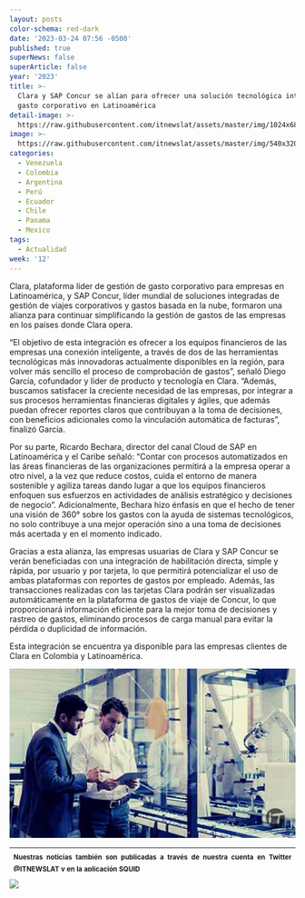 ```yaml
---
layout: posts
color-schema: red-dark
date: '2023-03-24 07:56 -0500'
published: true
superNews: false
superArticle: false
year: '2023'
title: >-
  Clara y SAP Concur se alían para ofrecer una solución tecnológica integral de
  gasto corporativo en Latinoamérica 
detail-image: >-
  https://raw.githubusercontent.com/itnewslat/assets/master/img/1024x680/Ejecutivos-Transformacion-g.jpg
image: >-
  https://raw.githubusercontent.com/itnewslat/assets/master/img/540x320/Ejecutivos-Transformacion-p.jpg
categories:
  - Venezuela
  - Colombia
  - Argentina
  - Perú
  - Ecuador
  - Chile
  - Panama
  - Mexico
tags:
  - Actualidad
week: '12'
---
```

Clara, plataforma líder de gestión de gasto corporativo para empresas en Latinoamérica, y SAP Concur, líder mundial de soluciones integradas de gestión de viajes corporativos y gastos basada en la nube, formaron una alianza para continuar simplificando la gestión de gastos de las empresas en los países donde Clara opera.  

“El objetivo de esta integración es ofrecer a los equipos financieros de las empresas una conexión inteligente, a través de dos de las herramientas tecnológicas más innovadoras actualmente disponibles en la región, para volver más sencillo el proceso de comprobación de gastos”, señaló Diego García, cofundador y líder de producto y tecnología en Clara. “Además, buscamos satisfacer la creciente necesidad de las empresas, por integrar a sus procesos herramientas financieras digitales y ágiles, que además puedan ofrecer reportes claros que contribuyan a la toma de decisiones, con beneficios adicionales como la vinculación automática de facturas”, finalizó García. 

Por su parte, Ricardo Bechara, director del canal Cloud de SAP en Latinoamérica y el Caribe señaló: “Contar con procesos automatizados en las áreas financieras de las organizaciones permitirá a la empresa operar a otro nivel, a la vez que reduce costos, cuida el entorno de manera sostenible y agiliza tareas dando lugar a que los equipos financieros enfoquen sus esfuerzos en actividades de análisis estratégico y decisiones de negocio”. Adicionalmente, Bechara hizo énfasis en que el hecho de tener una visión de 360° sobre los gastos con la ayuda de sistemas tecnológicos, no solo contribuye a una mejor operación sino a una toma de decisiones más acertada y en el momento indicado. 

Gracias a esta alianza, las empresas usuarias de Clara y SAP Concur se verán beneficiadas con una integración de habilitación directa, simple y rápida, por usuario y por tarjeta, lo que permitirá potencializar el uso de ambas plataformas con reportes de gastos por empleado. Además, las transacciones realizadas con las tarjetas Clara podrán ser visualizadas automáticamente en la plataforma de gastos de viaje de Concur, lo que proporcionará información eficiente para la mejor toma de decisiones y rastreo de gastos, eliminando procesos de carga manual para evitar la pérdida o duplicidad de información.  

Esta integración se encuentra ya disponible para las empresas clientes de Clara en Colombia y Latinoamérica. 

![](https://raw.githubusercontent.com/itnewslat/assets/master/img/540x320/Ejecutivos-Transformacion-p.jpg)

<table style="height: 42px;" width="569">
<tbody>
<tr>
<td style="text-align: justify;"><sub><strong>Nuestras noticias también son publicadas a través de nuestra cuenta en Twitter <a href="https://twitter.com/itnewslat?lang=es">@ITNEWSLAT</a> y en la aplicación <a href="https://squidapp.co/en/">SQUID</a></strong></sub></td>
</tr>
</tbody>
</table>
<img src="https://tracker.metricool.com/c3po.jpg?hash=56f88a41e39ab42c063cc51676587a04"/>